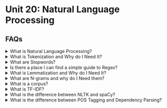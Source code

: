 # Unit 20: Natural Language Processing

## FAQs

<details>
<summary>What is Natural Language Processing?</summary>


<blockquote>
<details>
<summary>In a nutshell:</summary>

Natural Language Processing (NLP) is the development of technology that works with translating human language components into something a computer can work with.   NLP is at work anytime you interact with technology that responds to your language inputs.  It can be thought of processing human language into computer inputs.

Examples include:
- Spell Checker
- Talk to Alexa, Siri or Google Assistant.
- Voice to text on mobile devices
</details>
<details>
<summary>But why?</summary>

Computer speak is very specific; its unambigous, literal, methodical and mathematical.  Human language is quite the opposite - Words can share multiple meanings when used in different contexts, despite being spelled the same or sounding the same.  When translating words between languages, direct word for word translation will often sound nonsensical because the order of the words and cultural sayings vary.  Even different dialects of the same language can have words or sayings that mean different things depending on your geography.
</details>
</blockquote>
</details>
<details>
<summary>What is Tokenization and Why do I Need It?</summary>

Probably the most basic level of NLP is breaking apart language into smaller chunks.  This could be breaking apart a sentence into words, an article into sentences or book into phrases. The process is called tokenization and it can be thought of as simply stripping down a string using a delimiter as you would in Python using `.split()`.

<blockquote>
<details><summary>Word Tokenization</summary>
In the following example we'll use `.split()` and the a space delimiter to tokenize our sentence:

![Mando](Images/Mando_split.PNG)

This method can work fine in some instances, but NLP can become much trickier than breaking down a sentence on a single delimiter.  You might need to write code that breaks down an entire text into whole phrases on multiple multiple delimiters.  Because of this, we use the Natural Language ToolKit (NLTK) platform to perform our tokenizing.  NLTK provides libraries and tools that help with NLP tasks such as text processing.  Let's tokenize the same sentence using NLTK's tokenizer, `word_tokenizer()`:

![Mando1](Images/Mando_tokens.PNG)

This method allows us to separate the words also, but even includes the period at the end.  It is a more concise delivery of the intended outcome.
</details>
<details><summary>Sentence Tokenization</summary>
In NLP words are not the only items tokenized.  In the following example we'll tokenize a short text into sentences.  First we use `.split()` and the a period delimiter:

![Mando3](Images/Mando_sent_split.PNG)

This works ok, but we can get more concise results using NLTK's `sent_tokenizer()`:

![Mando4](Images/Mando_sent_tokens.PNG)

</details>
</details>


<details>
<summary>What are Stopwords?</summary>

Stopwords are considered words that hold no relevance to the outcome.  In the English langugae words such like, _is_, _the_, and  _it_ are considered extraneous.  They are words that are used in proper grammar but they hold no bearing on the meaning of the sentence.  As part of preprocessing or cleaning data for NLP, its important to remove these words so that unnecessary bias doesn't weigh our model down.  NLTK has built in lists of stopwords in multiple language and provides methods for extracting these words simply.
<blockquote>
<details><summary>Examples of Stopwords:</summary>
We can view the built in list of English stopwords like this:

![stopwords_english](Images/stopwords_english.PNG)

Similarly you can call other languages.  For example, here we look at French stopwords:

![stopwords_french](Images/stopwords_french.PNG)
</details>
<details><summary>Usage:</summary>

Once we have our stopwords we can remove them from our list of important using a for loop.  First we store our stopwords in a variable:

```python
sw = set(stopwords.words('english'))
```
We can then run a for loop with this list to remove the stopwords:

![mando_stopwords](Images/Mando_sw.PNG)


</details>
<details><summary>Custom Stopwords:</summary>

In certain cases we may have additional words we need to remove.  Let's suppose that the words `yoda` and `mandalorian` are not necessary for our NLP work and we wish to add them to our stopwords.  We can add these words to our stopwords list as follows:

```python
sw = set(stopwords.words('english'))
updated_sw = sw.union({'yoda', 'mandalorian'})
```
We can then run a for loop with this new list to remove the stopwords which now include `yoda` and `mandalorian`.  As you can see in our output, this was successful:

![mando_stopwords](Images/Mando_new_sw.PNG)




</details>
</details>

<details>
<summary>Is there a place I can find a simple guide to Regex?</summary>


</details>

<details>
<summary>What is Lemmatization and Why do I Need It?</summary>
Lemmatization is the process of removing the added elements of a word to bring it to its root.  NLTK provides in built functionality for this process. The default for this function is to convert plural nouns to singular, but verbs and adjectives can also be converted.  To use the function, we import the module and instantiate the object as follows:

```python
from nltk.stem import WordNetLemmatizer
lemmatizer = WordNetLemmatizer()
```

We can then call on the function.  `.lemmatize()` must be used on text that has already been tokenized, otherwise it will break apart your text into a list of single letters.  In the following example we will lemmatize the sentence:  *'Of all babies in the many worlds in all the galaxies that make our universe, baby yoda rules all hearts as cutest'*.  The tokenized form of this sentence is stored in the object `baby_Yoda` and is a list of words as follows:
```python
['babies',
 'many',
 'worlds',
 'galaxies',
 'make',
 'universe',
 ',',
 'baby',
 'yoda',
 'rules',
 'hearts',
 'cutest']
```
To properly lemmatize the `baby_Yoda` object:

```python
from nltk.stem import WordNetLemmatizer
lemmatizer = WordNetLemmatizer()

result = []
for word in baby_Yoda:
    word = lemmatizer.lemmatize(word)
    result.append(word)
```
You can see in the following image, that compared to the original output, the new output has converted all plural words to singular:

<img src = 'Images/lemmatize_baby_Yoda.png' width = 400>

A more concise way to generate this new list is with a list comprehension.  The results are the same:

```python
from nltk.stem import WordNetLemmatizer
lemmatizer = WordNetLemmatizer()

result = [lemmatizer.lemmatize(word) for word in new_babyYoda]
```
</details>


<details>
<summary>What are N-grams and why do I Need them?</summary>

<blockquote>
<details>
<summary>What they are:</summary>
Ngrams are word groupings that are grouped by **N** number of words.  For example, let's use our original mando sentence: *The mandalorian has rescued baby Yoda.* If we grouped this sentence into bigrams (groups of 2 words), the division would be:

*The mandalorian*,
*mandalorian has*,
*has rescued*,
*rescued baby*,
*baby Yoda.*
</details>
<details>
<summary>How to find them programmatically:</summary>
To get the ngram count of a text using NLTK, we must first tokenize our text using `word_tokenizer`:

Input:
```python
from nltk.tokenize import word_tokenize

mando = 'The mandalorian has rescued baby Yoda.'
mando = word_tokenize(mando)
print(mando)
```

Output:
```python
['The', 'mandalorian', 'has', 'rescued', 'baby', 'Yoda', '.']
```

We can then use NLTK to work with ngrams as follows:

Input:
```python
from nltk.util import ngrams
from collections import Counter

Counter(ngrams(mando, n=2))
```
Output:
```python
Counter({('The', 'mandalorian'): 1,
         ('mandalorian', 'has'): 1,
         ('has', 'rescued'): 1,
         ('rescued', 'baby'): 1,
         ('baby', 'Yoda'): 1,
         ('Yoda', '.'): 1})
```

The output is a dictionary of values that hold our two word combinations and the number of times those two words appear together.
</details>
<details>
<summary>Why they're important:</summary>

Ngrams help computers to understand the context of language.  As humans, we can break apart a sentence quickly to grasp the meaning behind it.  For an example, let's use the following sentence: *We need to hammer out the details of trip*.  The bigrams for the sentence are:

*We need*,
*need to*,
*to hammer*,
*hammer out*,
*out the*
*the details*,
*details of*,
*of trip.*

Using the words before and after other words, gives the computer a better understanding of context.  The word *hammer* in this instance is used as a verb, with relevant bigrams of *to hammer* and *hammer out*.  The words *to* and *out* giving context that the word in this instance is being used as a verb.

If instead our setence were *I need the hammer*, then having the word *the* preceding the word *hammer* will give the context that hammer in this case is a noun.

</details>
</blockquote>

</details>


<details>
<summary>What is a corpus?</summary>

A corpus is a collection of writings, typically used in machine learning work involving NLP.  It can be thought of as a dataset that is specific to NLP tasks.  Corpora are vital for NLP, because effective NLP requires large quantities of text based data that include as many words as possible.  The larger the corpus (dataset), the more likely low frequency words are to be included in the text.

There are numerous well known corpora used in NLP, some are general for language based applications, and some are more specialized for task specific applications.  For example, when working on sentiment analysis projects, you could use the IMDB Reviews or Yelp Reviews corpora.

For more info on corpora, how they work in NLP and where you can find corpora to use in your own projects click [here.](https://devopedia.org/text-corpus-for-nlp)

</details>


<details>
<summary>What is TF-IDF?</summary>

Term Frequency - Inverse Document Frequency, or TF-IDF for short, measures the relevance of a word in the document.  It is calculated by combining the Term Frequency (TF) and the Inverse Document Frequency (IDF) to get a weighted value.

Term frequency (TF) is the count of the word in a document of the corpus.  Inverse document frequency (IDF) is the number of documents the word appears in throughout the corpus.  An increase in TF will make the TF-IDF score go higher, because the more often a word is counted, it can be considered to be more relevant.  An increase in IDF will make the TF-IDF score go lower, because the more often a word appears throughout all the documents, it is considered more common and irrevelant.

The calculated value of TF-IDF is a number from 0 to 1.  When the score approaches 0, the word is considered more common.  When the score approaches 1, the word is consered more relevant.

For example if the word *Yoda* appears 500 times in my 10,000 word document then the TF is high:  `500 / 10,000 = 0.05`.  But if I have 10,000 documents and *Yoda* only appears in 10 of them, then there is low IDF: `LOG(10,000 / 10) = 3`  In this example, the TF-IDF is: `0.05 / 3 = 0.0167`.  This is most certainly a number approaching 0, and would imply a relevant, or unique word - and we know that it is in this example, because *Yoda* appears frequently throughout my document, but not frequently throughout my set of documents.
</details>

<details>
<summary>What is the difference between NLTK and spaCy?</summary>

The primary difference between NLTK and spaCy is that NLTK uses a rule-based approach and spaCy uses a statistical-based approach.

With a rule-based approach, the model deterministically draws conclusions from the text using the rules of the selected language.  With a statistical approach, machine learning is used to make predictions about the text data.

As an example, let's use sentiment analysis and the statement, "This restaurant was an excellent place to eat dry rice".  A rule-based approach might incorrectly translate the statement into positive sentiment because as a general rule of thumb, the word excellent reflects a positive sentiment.  However, given enough data that shows similar contexts, a statistical-based approach might pick up on the sarcasm, detecting the negative sentiment that is actually intended.

</details>
<details>
<summary>What is the difference between POS Tagging and Dependency Parsing?</summary>

Part of Speech Tagging (POS Tagging) is the process of labeling each word or token in a sentence as its part of speech (noun, verb, adjective), while  Dependency parsing takes those words and determines the relationships between each.  Dependency Parsing is the step that comes after POS tagging.

If we were to POS tag and depedency parse the following sentence:
`'The mandalorian has saved baby Yoda'`, the results would be like:
<img src='Images/mando_dependencies.PNG' width = 900>


</details>
